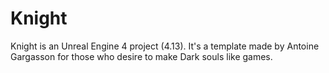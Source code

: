 # Knight

Knight is an Unreal Engine 4 project (4.13).
It's a template made by Antoine Gargasson for those who desire to make Dark souls like games.
